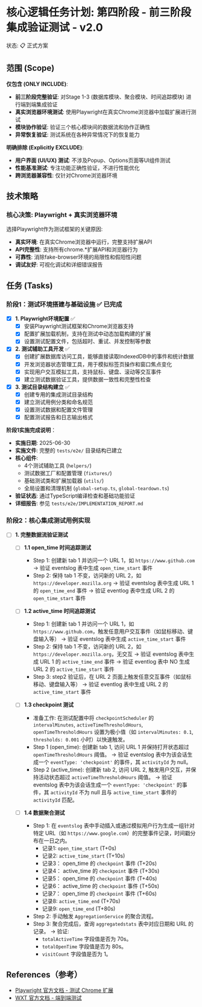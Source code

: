 # 核心逻辑任务计划: 第四阶段 - 前三阶段集成验证测试 - v2.0

状态: 📋 正式方案

## 范围 (Scope)

**仅包含 (ONLY INCLUDE)**:

- **前三阶段完整验证**: 对Stage 1-3 (数据库模块、聚合模块、时间追踪模块) 进行端到端集成验证
- **真实浏览器环境测试**: 使用Playwright在真实Chrome浏览器中加载扩展进行测试
- **模块协作验证**: 验证三个核心模块间的数据流和协作正确性
- **异常恢复验证**: 测试系统在各种异常情况下的恢复能力

**明确排除 (Explicitly EXCLUDE)**:

- **用户界面 (UI/UX) 测试**: 不涉及Popup、Options页面等UI组件测试
- **性能基准测试**: 专注功能正确性验证，不进行性能优化
- **跨浏览器兼容性**: 仅针对Chrome浏览器环境

## 技术策略

### 核心决策: Playwright + 真实浏览器环境

选择Playwright作为测试框架的关键原因:
- **真实环境**: 在真实Chrome浏览器中运行，完整支持扩展API
- **API完整性**: 支持所有chrome.*扩展API和浏览器行为
- **可靠性**: 消除fake-browser环境的局限性和假阳性问题
- **调试友好**: 可视化调试和详细错误报告

## 任务 (Tasks)

### 阶段1：测试环境搭建与基础设施 ✅ **已完成**

- [x] **1. Playwright环境配置** ✅
  - [x] 安装Playwright测试框架和Chrome浏览器支持
  - [x] 配置扩展加载机制，支持在测试中动态加载构建的扩展
  - [x] 设置测试配置文件，包括超时、重试、并发控制等参数

- [x] **2. 测试辅助工具开发** ✅
  - [x] 创建扩展数据库访问工具，能够直接读取IndexedDB中的事件和统计数据
  - [x] 开发浏览器状态管理工具，用于模拟标签页操作和窗口焦点变化
  - [x] 实现用户交互模拟工具，支持鼠标、键盘、滚动等交互事件
  - [x] 建立测试数据验证工具，提供数据一致性和完整性检查

- [x] **3. 测试目录结构建立** ✅
  - [x] 创建专用的集成测试目录结构
  - [x] 建立测试用例分类和命名规范
  - [x] 设置测试数据和配置文件管理
  - [x] 配置测试报告和日志输出格式

**阶段1实施完成说明**：
- **实施日期**: 2025-06-30
- **实施文件**: 完整的 `tests/e2e/` 目录结构已建立
- **核心组件**:
  - 4个测试辅助工具 (`helpers/`)
  - 测试数据工厂和配置管理 (`fixtures/`)
  - 基础测试类和扩展加载器 (`utils/`)
  - 全局设置和清理机制 (`global-setup.ts`, `global-teardown.ts`)
- **验证状态**: 通过TypeScript编译检查和基础功能验证
- **详细报告**: 参见 `tests/e2e/IMPLEMENTATION_REPORT.md`

### 阶段2：核心集成测试用例实现

- [ ] **1. 完整数据流验证测试**

  - [ ] **1.1 open_time 时间追踪测试**
    - Step 1: 创建新 tab 1 并访问一个 URL 1，如 `https://www.github.com` 
      -> 验证 eventslog 表中生成 `open_time_start` 事件
    - Step 2: 保持 tab 1 不变，访问新的 URL 2，如 `https://developer.mozilla.org` 
      -> 验证 eventslog 表中生成 URL 1 的 `open_time_end` 事件
      -> 验证 eventlog 表中生成 URL 2 的 `open_time_start` 事件

  - [ ] **1.2 active_time 时间追踪测试**
    - Step 1: 创建新 tab 1 并访问一个 URL 1，如 `https://www.github.com`，触发任意用户交互事件（如鼠标移动、键盘输入等）
      -> 验证 eventslog 表中生成 `active_time_start` 事件
    - Step 2: 保持 tab 1 不变，访问新的 URL 2，如 `https://developer.mozilla.org`，无交互
      -> 验证 eventslog 表中生成 URL 1 的 `active_time_end` 事件
      -> 验证 eventlog 表中 NO 生成 URL 2 的 `active_time_start` 事件
    - Step 3: step2 验证后，在 URL 2 页面上触发任意交互事件（如鼠标移动、键盘输入等）
      -> 验证 eventlog 表中生成 URL 2 的 `active_time_start` 事件

  - [ ] **1.3 checkpoint 测试**
    - 准备工作: 在测试配置中将 `checkpointScheduler` 的 `intervalMinutes`, `activeTimeThresholdHours`, `openTimeThresholdHours` 设置为极小值（如 `intervalMinutes: 0.1`, `thresholds: 0.001` 小时）以快速触发。
    - Step 1 (open_time): 创建新 tab 1, 访问 URL 1 并保持打开状态超过 `openTimeThresholdHours` 阈值。
      -> 验证 eventslog 表中为该会话生成一个 `eventType: 'checkpoint'` 的事件，其 `activityId` 为 null。
    - Step 2 (active_time): 创建新 tab 2, 访问 URL 2, 触发用户交互，并保持活动状态超过 `activeTimeThresholdHours` 阈值。
      -> 验证 eventslog 表中为该会话生成一个 `eventType: 'checkpoint'` 的事件，其 `activityId` 不为 null 且与 `active_time_start` 事件的 `activityId` 匹配。

  - [ ] **1.4 数据聚合测试**
    - Step 1: 在 `eventslog` 表中手动插入或通过模拟用户行为生成一组针对特定 URL（如 `https://www.google.com`）的完整事件记录，时间戳分布在一日之内。
      - 记录1: `open_time_start` (T+0s)
      - 记录2: `active_time_start` (T+10s)
      - 记录3： open_time 的 `checkpoint` 事件 (T+20s)
      - 记录4： active_time 的 `checkpoint` 事件 (T+30s)
      - 记录5： open_time 的 `checkpoint` 事件 (T+40s)
      - 记录6： active_time 的 `checkpoint` 事件 (T+50s)
      - 记录7： open_time 的 `checkpoint` 事件 (T+60s)
      - 记录8: `active_time_end` (T+70s)
      - 记录9: `open_time_end` (T+80s)
    - Step 2: 手动触发 `AggregationService` 的聚合流程。
    - Step 3: 聚合完成后，查询 `aggregatedstats` 表中对应日期和 URL 的记录。
      -> 验证:
        - `totalActiveTime` 字段值是否为 70s。
        - `totalOpenTime` 字段值是否为 80s。
        - `visitCount` 字段值是否为 1。




## References（参考）
- [Playwright 官方文档 - 测试 Chrome 扩展](https://playwright.dev/docs/chrome-extensions)
- [WXT 官方文档 - 端到端测试](https://wxt.dev/guide/essentials/e2e-testing.html)